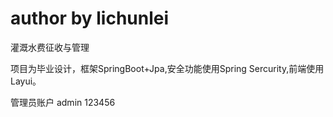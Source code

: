 # author by lichunlei
灌溉水费征收与管理

项目为毕业设计，框架SpringBoot+Jpa,安全功能使用Spring Sercurity,前端使用Layui。

管理员账户 admin 123456
